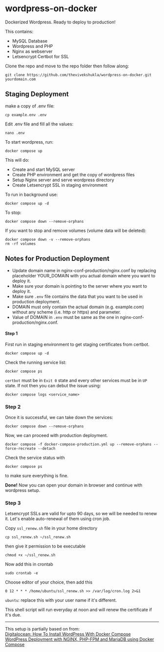 # wordpress-on-docker
Dockerized Wordpress. Ready to deploy to production!

This contains:
* MySQL Database
* Wordpress and PHP
* Nginx as webserver
* Letsencrypt Certbot for SSL

Clone the repo and move to the repo folder then follow along:
```
git clone https://github.com/thevivekshukla/wordpress-on-docker.git yourdomain.com
```

## Staging Deployment
make a copy of .env file:
```shell
cp example.env .env
```

Edit .env file and fill all the values:
```
nano .env
```

To start wordpress, run:
```
docker compose up
```

This will do:
* Create and start MySQL server
* Create PHP environment and get the copy of wordpress files
* Setup Nginx server and serve wordpress directory
* Create Letsencrypt SSL in staging environment

To run in background use:
```
docker compose up -d
```

To stop:
```
docker compose down --remove-orphans
```

If you want to stop and remove volumes (volume data will be deleted):
```
docker compose down -v --remove-orphans
rm -rf volumes
```


## Notes for Production Deployment

* Update domain name in nginx-conf-production/nginx.conf by replacing placeholder YOUR_DOMAIN with you actual domain where you want to deploy it.
* Make sure your domain is pointing to the server where you want to deploy it.
* Make sure `.env` file contains the data that you want to be used in production deployment.
* DOMAIN must only contain the actual domain (e.g. example.com) without any scheme (i.e. http or https) and parameter.
* Value of DOMAIN in `.env` must be same as the one in nginx-conf-production/nginx.conf.

#### Step 1
First run in staging environment to get staging certificates from certbot.
```
docker compose up -d
```

Check the running service list:
```
docker compose ps
```

`certbot` must be in `Exit 0` state and every other services must be in `UP` state. If not then you can debut the issue using:
```
docker compose logs <service_name>
```

### Step 2
Once it is successful, we can take down the services:
```
docker compose down --remove-orphans
```

Now, we can proceed with production deployment.
```
docker compose -f docker-compose-production.yml up --remove-orphans --force-recreate --detach
```

Check the service status with
```
docker compose ps
```
to make sure everything is fine.

**Done!** Now you can open your domain in browser and continue with wordpress setup.


### Step 3
Letsencrypt SSLs are valid for upto 90 days, so we will be needed to renew it. Let's enable auto-renewal of them using cron job.

Copy `ssl_renew.sh` file in your home directory
```
cp ssl_renew.sh ~/ssl_renew.sh
```
then give it permission to be executable
```
chmod +x ~/ssl_renew.sh
```
Now add this in crontab
```
sudo crontab -e
```
Choose editor of your choice, then add this
```
0 12 * * * /home/ubuntu/ssl_renew.sh >> /var/log/cron.log 2>&1
```
`ubuntu`: replace this with your user name if it's different.

This shell script will run everyday at noon and will renew the certificate if it's due.

---

This setup is partially based on from:  
[Digitalocean: How To Install WordPress With Docker Compose](https://www.digitalocean.com/community/tutorials/how-to-install-wordpress-with-docker-compose)  
[WordPress Deployment with NGINX, PHP-FPM and MariaDB using Docker Compose](https://medium.com/swlh/wordpress-deployment-with-nginx-php-fpm-and-mariadb-using-docker-compose-55f59e5c1a)

